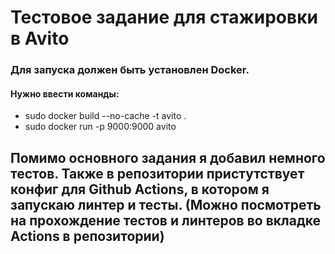 # Тестовое задание для стажировки в Avito

### Для запуска должен быть установлен Docker.

#### Нужно ввести команды:
+ sudo docker build --no-cache -t avito .
+ sudo docker run -p 9000:9000 avito

## Помимо основного задания я добавил немного тестов. Также в репозитории пристутствует конфиг для Github Actions, в котором я запускаю линтер и тесты. (Можно посмотреть на прохождение тестов и линтеров во вкладке Actions в репозитории)


